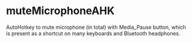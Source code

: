 # muteMicrophoneAHK
AutoHotkey to mute microphone (in total) with Media_Pause button, which is present as a shortcut on many keyboards and Bluetooth headphones.
